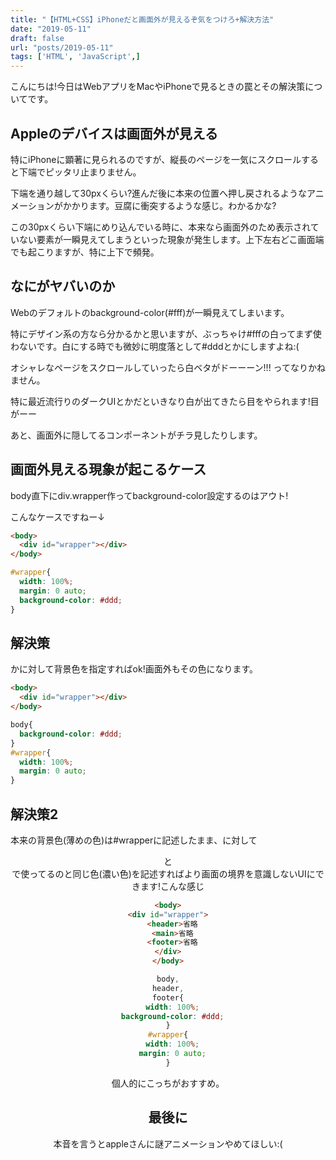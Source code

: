 ```yaml
---
title: "【HTML+CSS】iPhoneだと画面外が見えるぞ気をつけろ+解決方法"
date: "2019-05-11"
draft: false
url: "posts/2019-05-11"
tags: ['HTML', 'JavaScript',]
---
```


こんにちは!今日はWebアプリをMacやiPhoneで見るときの罠とその解決策についてです。

## Appleのデバイスは画面外が見える

特にiPhoneに顕著に見られるのですが、縦長のページを一気にスクロールすると下端でピッタリ止まりません。

下端を通り越して30pxくらい?進んだ後に本来の位置へ押し戻されるようなアニメーションがかかります。豆腐に衝突するような感じ。わかるかな?

この30pxくらい下端にめり込んでいる時に、本来なら画面外のため表示されていない要素が一瞬見えてしまうといった現象が発生します。上下左右どこ画面端でも起こりますが、特に上下で頻発。

## なにがヤバいのか

Webのデフォルトのbackground-color(#fff)が一瞬見えてしまいます。

特にデザイン系の方なら分かるかと思いますが、ぶっちゃけ#fffの白ってまず使わないです。白にする時でも微妙に明度落として#dddとかにしますよね:(

オシャレなページをスクロールしていったら白ベタがドーーーン!!!
ってなりかねません。

特に最近流行りのダークUIとかだといきなり白が出てきたら目をやられます!目がーー

あと、画面外に隠してるコンポーネントがチラ見したりします。


## 画面外見える現象が起こるケース

body直下にdiv.wrapper作ってbackground-color設定するのはアウト!

こんなケースですねー↓

```html
<body>
  <div id="wrapper"></div>
</body>
```
```css
#wrapper{
  width: 100%;
  margin: 0 auto;
  background-color: #ddd;
}
```

## 解決策

<body>か<html>に対して背景色を指定すればok!画面外もその色になります。
  
```html
<body>
  <div id="wrapper"></div>
</body>
```
```css
body{
  background-color: #ddd;
}
#wrapper{
  width: 100%;
  margin: 0 auto;
}
```
  
## 解決策2

本来の背景色(薄めの色)は#wrapperに記述したまま、<body>に対して<header>と<footer>で使ってるのと同じ色(濃い色)を記述すればより画面の境界を意識しないUIにできます!こんな感じ
  
  ```html
<body>
  <div id="wrapper">
    <header>省略
    <main>省略
    <footer>省略
  </div>
</body>
```
```css
body,
header,
footer{
  width: 100%;
  background-color: #ddd;
}
#wrapper{
  width: 100%;
  margin: 0 auto;
}
```

個人的にこっちがおすすめ。

## 最後に

本音を言うとappleさんに謎アニメーションやめてほしい:(